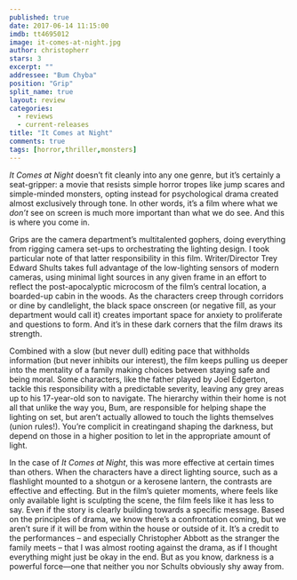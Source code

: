 ```yaml
---
published: true
date: 2017-06-14 11:15:00
imdb: tt4695012
image: it-comes-at-night.jpg
author: christopherr
stars: 3
excerpt: ""
addressee: "Bum Chyba"
position: "Grip"
split_name: true
layout: review
categories: 
  - reviews
  - current-releases
title: "It Comes at Night"
comments: true
tags: [horror,thriller,monsters]
---
```


_It Comes at Night_ doesn’t fit cleanly into any one genre, but it’s certainly a seat-gripper: a movie that resists simple horror tropes like jump scares and simple-minded monsters, opting instead for psychological drama created almost exclusively through tone. In other words, it’s a film where what we _don’t_ see on screen is much more important than what we do see. And this is where you come in.

Grips are the camera department’s multitalented gophers, doing everything from rigging camera set-ups to orchestrating the lighting design. I took particular note of that latter responsibility in this film. Writer/Director Trey Edward Shults takes full advantage of the low-lighting sensors of modern cameras, using minimal light sources in any given frame in an effort to reflect the post-apocalyptic microcosm of the film’s central location, a boarded-up cabin in the woods. As the characters creep through corridors or dine by candlelight, the black space onscreen (or negative fill, as your department would call it) creates important space for anxiety to proliferate and questions to form. And it’s in these dark corners that the film draws its strength.

Combined with a slow (but never dull) editing pace that withholds information (but never inhibits our interest), the film keeps pulling us deeper into the mentality of a family making choices between staying safe and being moral. Some characters, like the father played by Joel Edgerton, tackle this responsibility with a predictable severity, leaving any grey areas up to his 17-year-old son to navigate. The hierarchy within their home is not all that unlike the way you, Bum, are responsible for helping shape the lighting on set, but aren’t actually allowed to touch the lights themselves (union rules!). You’re complicit in creatingand shaping the darkness, but depend on those in a higher position to let in the appropriate amount of light.

In the case of _It Comes at Night_, this was more effective at certain times than others. When the characters have a direct lighting source, such as a flashlight mounted to a shotgun or a kerosene lantern, the contrasts are effective and effecting. But in the film’s quieter moments, where feels like only available light is sculpting the scene, the film feels like it has less to say.  Even if the story is clearly building towards a specific message. Based on the principles of drama, we know there’s a confrontation coming, but we aren’t sure if it will be from within the house or outside of it. It’s a credit to the performances – and especially Christopher Abbott as the stranger the family meets – that I was almost rooting against the drama, as if I thought everything might just be okay in the end. But as you know, darkness is a powerful force—one that neither you nor Schults obviously shy away from.